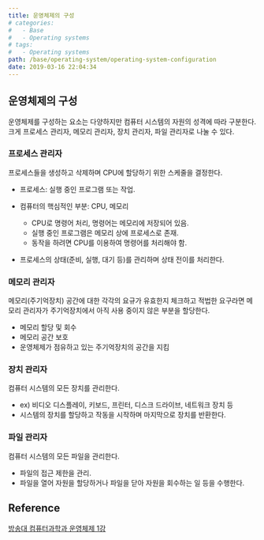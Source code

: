 ```yaml
---
title: 운영체제의 구성
# categories:
#   - Base
#   - Operating systems
# tags:
#   - Operating systems
path: /base/operating-system/operating-system-configuration
date: 2019-03-16 22:04:34
---
```


## 운영체제의 구성

운영체제를 구성하는 요소는 다양하지만 컴퓨터 시스템의 자원의 성격에 따라 구분한다. 크게 프로세스 관리자, 메모리 관리자, 장치 관리자, 파일 관리자로 나눌 수 있다.

### 프로세스 관리자

프로세스들을 생성하고 삭제하며 CPU에 할당하기 위한 스케줄을 결정한다.

- 프로세스: 실행 중인 프로그램 또는 작업.
- 컴퓨터의 핵심적인 부분: CPU, 메모리

  - CPU로 명령어 처리, 명령어는 메모리에 저장되어 있음.
  - 실행 중인 프로그램은 메모리 상에 프로세스로 존재.
  - 동작을 하려면 CPU를 이용하여 명령어를 처리해야 함.

- 프로세스의 상태(준비, 실행, 대기 등)를 관리하며 상태 전이를 처리한다.

### 메모리 관리자

메모리(주기억장치) 공간에 대한 각각의 요규가 유효한지 체크하고 적법한 요구라면 메모리 관리자가 주기억장치에서 아직 사용 중이지 않은 부분을 할당한다.

- 메모리 할당 및 회수
- 메모리 공간 보호
- 운영체제가 점유하고 있는 주기억장치의 공간을 지킴

### 장치 관리자

컴퓨터 시스템의 모든 장치를 관리한다.

- ex) 비디오 디스플레이, 키보드, 프린터, 디스크 드라이브, 네트워크 장치 등
- 시스템의 장치를 할당하고 작동을 시작하며 마지막으로 장치를 반환한다.

### 파일 관리자

컴퓨터 시스템의 모든 파일을 관리한다.

- 파일의 접근 제한을 관리.
- 파일을 열어 자원을 할당하거나 파일을 닫아 자원을 회수하는 일 등을 수행한다.

## Reference

[방송대 컴퓨터과학과 운영체제 1강](http://press.knou.ac.kr/goods/textBookView.do?condCmdtCode=9788920017322&condLscValue=001&condYr=&condSmst=)
